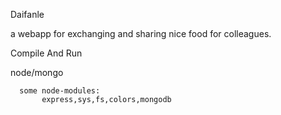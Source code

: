 Daifanle 

   a webapp for exchanging and sharing nice food for colleagues.
   
Compile And Run 

   node/mongo 
   
      some node-modules:
           express,sys,fs,colors,mongodb
           


   
